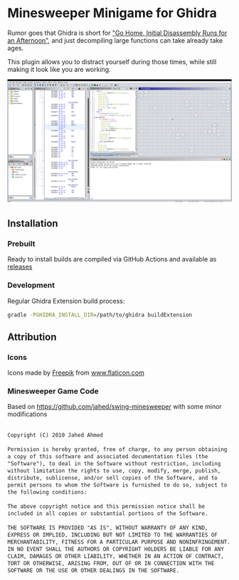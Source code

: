 # Minesweeper Minigame for Ghidra

Rumor goes that Ghidra is short for ["Go Home, Initial Disassembly Runs for an Afternoon"](https://twitter.com/evm_sec/status/1099337477356167168),
and just decompiling large functions can take already take ages. 

This plugin allows you to distract yourself during those times, while still making it look like you are working.

![](./imgs/minesweeper_demo.png)


## Installation

### Prebuilt

Ready to install builds are compiled via GitHub Actions and available as [releases](../../releases/latest)

### Development

Regular Ghidra Extension build process:

```sh
gradle -PGHIDRA_INSTALL_DIR=/path/to/ghidra buildExtension
```


## Attribution

### Icons 

<div>Icons made by <a href="https://www.freepik.com" title="Freepik">Freepik</a> from <a href="https://www.flaticon.com/" title="Flaticon">www.flaticon.com</a></div>


### Minesweeper Game Code

Based on https://github.com/jahed/swing-minesweeper with some minor modifications
```

Copyright (C) 2010 Jahed Ahmed

Permission is hereby granted, free of charge, to any person obtaining a copy of this software and associated documentation files (the "Software"), to deal in the Software without restriction, including without limitation the rights to use, copy, modify, merge, publish, distribute, sublicense, and/or sell copies of the Software, and to permit persons to whom the Software is furnished to do so, subject to the following conditions:

The above copyright notice and this permission notice shall be included in all copies or substantial portions of the Software.

THE SOFTWARE IS PROVIDED "AS IS", WITHOUT WARRANTY OF ANY KIND, EXPRESS OR IMPLIED, INCLUDING BUT NOT LIMITED TO THE WARRANTIES OF MERCHANTABILITY, FITNESS FOR A PARTICULAR PURPOSE AND NONINFRINGEMENT. IN NO EVENT SHALL THE AUTHORS OR COPYRIGHT HOLDERS BE LIABLE FOR ANY CLAIM, DAMAGES OR OTHER LIABILITY, WHETHER IN AN ACTION OF CONTRACT, TORT OR OTHERWISE, ARISING FROM, OUT OF OR IN CONNECTION WITH THE SOFTWARE OR THE USE OR OTHER DEALINGS IN THE SOFTWARE.
```